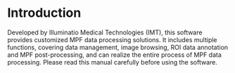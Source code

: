 # Introduction

Developed by Illuminatio Medical Technologies (IMT), this software provides customized MPF data processing solutions. It includes multiple functions, covering data management, image browsing, ROI data annotation and MPF post-processing, and can realize the entire process of MPF data processing. Please read this manual carefully before using the software.

